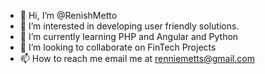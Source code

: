 - 👋 Hi, I’m @RenishMetto
- 👀 I’m interested in developing user friendly solutions.
- 🌱 I’m currently learning PHP and Angular and Python
- 💞️ I’m looking to collaborate on FinTech Projects
- 📫 How to reach me email me at renniemetts@gmail.com

<!---
RenishMetto/RenishMetto is a ✨ special ✨ repository because its `README.md` (this file) appears on your GitHub profile.
You can click the Preview link to take a look at your changes.
--->
